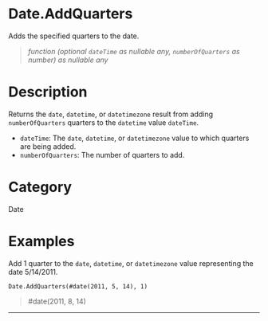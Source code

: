 ﻿# Date.AddQuarters
Adds the specified quarters to the date.
> _function (optional <code>dateTime</code> as nullable any, <code>numberOfQuarters</code> as number) as nullable any_
# Description 
Returns the <code>date</code>, <code>datetime</code>, or <code>datetimezone</code> result from adding <code>numberOfQuarters</code> quarters to the <code>datetime</code> value <code>dateTime</code>.
      <ul>
      <li><code>dateTime</code>: The <code>date</code>, <code>datetime</code>, or <code>datetimezone</code> value to which quarters are being added.</li>
      <li><code>numberOfQuarters</code>: The number of quarters to add.</li>
      </ul>

# Category 
Date
# Examples 
Add 1 quarter to the <code>date</code>, <code>datetime</code>, or <code>datetimezone</code> value representing the date 5/14/2011.
```
Date.AddQuarters(#date(2011, 5, 14), 1)
```
> #date(2011, 8, 14)
***
